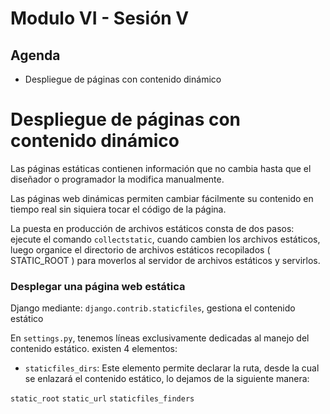 # Modulo VI - Sesión V

## Agenda

- Despliegue de páginas con contenido dinámico

# Despliegue de páginas con contenido dinámico

Las páginas estáticas contienen información que no cambia hasta que el diseñador o programador la modifica manualmente.

Las páginas web dinámicas permiten cambiar fácilmente su contenido en tiempo real sin siquiera tocar el código de la página.

La puesta en producción de archivos estáticos consta de dos pasos: ejecute el comando `collectstatic`, cuando cambien los archivos estáticos, luego organice el directorio de archivos estáticos recopilados ( STATIC_ROOT ) para moverlos al servidor de archivos estáticos y servirlos.

### Desplegar una página web estática

Django mediante: `django.contrib.staticfiles`, gestiona el contenido estático

En `settings.py`, tenemos líneas exclusivamente dedicadas al manejo del contenido estático. existen 4 elementos:

- `staticfiles_dirs`: Este elemento permite declarar la ruta, desde la cual se enlazará el contenido estático, lo dejamos de la siguiente manera:

`static_root`
`static_url`
`staticfiles_finders`
